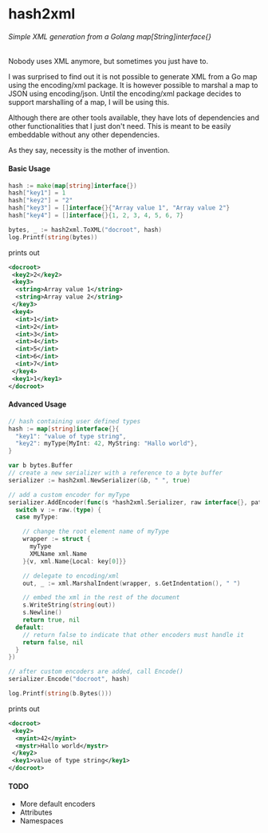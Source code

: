 # hash2xml
###### Simple XML generation from a Golang map[String]interface{}

Nobody uses XML anymore, but sometimes you just have to.

I was surprised to find out it is not possible to generate XML from a Go map using the encoding/xml
package. It is however possible to marshal a map to JSON using encoding/json. Until the encoding/xml
package decides to support marshalling of a map, I will be using this.

Although there are other tools available, they have lots of dependencies and other functionalities
that I just don't need. This is meant to be easily embeddable without any other dependencies.

As they say, necessity is the mother of invention.


#### Basic Usage
```go
hash := make(map[string]interface{})
hash["key1"] = 1
hash["key2"] = "2"
hash["key3"] = []interface{}{"Array value 1", "Array value 2"}
hash["key4"] = []interface{}{1, 2, 3, 4, 5, 6, 7}

bytes, _ := hash2xml.ToXML("docroot", hash)
log.Printf(string(bytes))
```
prints out

```xml
<docroot>
 <key2>2</key2>
 <key3>
  <string>Array value 1</string>
  <string>Array value 2</string>
 </key3>
 <key4>
  <int>1</int>
  <int>2</int>
  <int>3</int>
  <int>4</int>
  <int>5</int>
  <int>6</int>
  <int>7</int>
 </key4>
 <key1>1</key1>
</docroot>
```

#### Advanced Usage
```go
// hash containing user defined types
hash := map[string]interface{}{
  "key1": "value of type string",
  "key2": myType{MyInt: 42, MyString: "Hallo world"},
}

var b bytes.Buffer
// create a new serializer with a reference to a byte buffer
serializer := hash2xml.NewSerializer(&b, " ", true)

// add a custom encoder for myType
serializer.AddEncoder(func(s *hash2xml.Serializer, raw interface{}, path string, key ...string) (bool, error) {
  switch v := raw.(type) {
  case myType:

    // change the root element name of myType
    wrapper := struct {
      myType
      XMLName xml.Name
    }{v, xml.Name{Local: key[0]}}

    // delegate to encoding/xml
    out, _ := xml.MarshalIndent(wrapper, s.GetIndentation(), " ")

    // embed the xml in the rest of the document
    s.WriteString(string(out))
    s.Newline()
    return true, nil
  default:
    // return false to indicate that other encoders must handle it
    return false, nil
  }
})

// after custom encoders are added, call Encode()
serializer.Encode("docroot", hash)

log.Printf(string(b.Bytes()))
```
prints out

```xml
<docroot>
 <key2>
  <myint>42</myint>
  <mystr>Hallo world</mystr>
 </key2>
 <key1>value of type string</key1>
</docroot>
```

#### TODO
* More default encoders
* Attributes
* Namespaces
